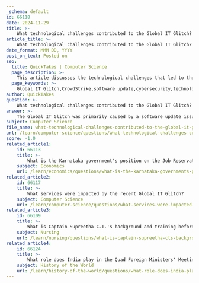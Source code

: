 ```yaml
---
_schema: default
id: 66118
date: 2024-11-29
title: >-
    What technological challenges contributed to the Global IT Glitch?
article_title: >-
    What technological challenges contributed to the Global IT Glitch?
date_format: MMM DD, YYYY
post_on_text: Posted on
seo:
  title: QuickTakes | Computer Science
  page_description: >-
    This article discusses the technological challenges that led to the Global IT Glitch, including dependence on centralized software providers, interconnected systems, lack of redundancy, and the impact on real-time operations across various industries.
  page_keywords: >-
    Global IT Glitch,CrowdStrike,software update,cybersecurity,technology outage,interconnected systems,centralized software providers,systemic failures,lack of redundancy,real-time operations,IT infrastructure,resilience,cybersecurity measures,contingency planning
author: QuickTakes
question: >-
    What technological challenges contributed to the Global IT Glitch?
answer: >-
    The Global IT Glitch was primarily caused by a software update issued by the cybersecurity firm CrowdStrike, which contained a fault that triggered a widespread technology outage. This glitch had a cascading effect on various global IT systems, leading to significant disruptions across multiple industries, including airlines, healthcare, banking, and government services.\n\nKey technological challenges that contributed to the outage include:\n\n1. **Dependence on Centralized Software Providers**: The incident highlighted the vulnerability of interconnected technologies, where a single software glitch from a major provider can lead to widespread chaos. Many organizations rely heavily on software from a limited number of providers, which increases the risk of systemic failures.\n\n2. **Interconnected Systems**: The global nature of IT systems means that a failure in one area can quickly propagate to others. The outage affected numerous key institutions and businesses simultaneously, demonstrating how interconnected systems can amplify the impact of a single failure.\n\n3. **Lack of Redundancy**: Many organizations may not have sufficient backup systems or fail-safes in place to handle such outages. The reliance on a single software update without adequate contingency plans contributed to the severity of the disruption.\n\n4. **Real-time Operations**: Industries like airlines and healthcare operate in real-time, making them particularly susceptible to disruptions. The immediate impact of the glitch was felt as flights were grounded and healthcare services were interrupted, showcasing the critical need for robust IT infrastructure.\n\nThe incident raised concerns about the overall resilience of global IT systems and the potential for similar outages in the future, emphasizing the need for improved cybersecurity measures and better contingency planning.
subject: Computer Science
file_name: what-technological-challenges-contributed-to-the-global-it-glitch.md
url: /learn/computer-science/questions/what-technological-challenges-contributed-to-the-global-it-glitch
score: -1.0
related_article1:
    id: 66113
    title: >-
        What is the Karnataka government's position on the Job Reservation Bill?
    subject: Economics
    url: /learn/economics/questions/what-is-the-karnataka-governments-position-on-the-job-reservation-bill
related_article2:
    id: 66117
    title: >-
        What services were impacted by the recent Global IT Glitch?
    subject: Computer Science
    url: /learn/computer-science/questions/what-services-were-impacted-by-the-recent-global-it-glitch
related_article3:
    id: 66109
    title: >-
        What is Captain Supreetha C.T.'s background and training before her deployment?
    subject: Nursing
    url: /learn/nursing/questions/what-is-captain-supreetha-cts-background-and-training-before-her-deployment
related_article4:
    id: 66124
    title: >-
        What role does India play in the Quad Foreign Ministers' Meeting?
    subject: History of the World
    url: /learn/history-of-the-world/questions/what-role-does-india-play-in-the-quad-foreign-ministers-meeting
---
```


&nbsp;